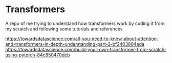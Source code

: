 # Transformers
A repo of me trying to understand how transformers work by coding it from my scratch and following some tutorials and references


https://towardsdatascience.com/all-you-need-to-know-about-attention-and-transformers-in-depth-understanding-part-2-bf2403804ada
https://towardsdatascience.com/build-your-own-transformer-from-scratch-using-pytorch-84c850470dcb


